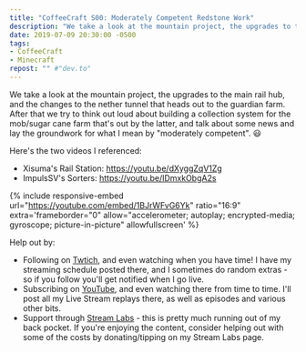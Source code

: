 ```yaml
---
title: "CoffeeCraft S00: Moderately Competent Redstone Work"
description: "We take a look at the mountain project, the upgrades to the main rail hub, and the changes to the nether tunnel that heads out to the guardian farm."
date: 2019-07-09 20:30:00 -0500
tags:
- CoffeeCraft
- Minecraft
repost: "" #"dev.to"
---
```


We take a look at the mountain project, the upgrades to the main rail hub, and the changes to the nether tunnel that heads out to the guardian farm. After that we try to think out loud about building a collection system for the mob/sugar cane farm that's out by the latter, and talk about some news and lay the groundwork for what I mean by "moderately competent". :smiley:

Here's the two videos I referenced:
 - Xisuma's Rail Station: <https://youtu.be/dXyggZqV1Zg>
 - ImpulsSV's Sorters: <https://youtu.be/IDmxkObgA2s>
<!--more-->

{% include responsive-embed url="https://youtube.com/embed/1BJrWFvG6Yk" ratio="16:9" extra='frameborder="0" allow="accelerometer; autoplay; encrypted-media; gyroscope; picture-in-picture" allowfullscreen' %}

Help out by:
 * Following on [Twtich](https://twitch.tv/AnonJr_Live), and even watching when you have time! I have my streaming schedule posted there, and I sometimes do random extras - so if you follow you'll get notified when I go live.
 * Subscribing on [YouTube](http://www.youtube.com/channel/UCXafqhKHbkSUIrq0LAuu0tw), and even watching there from time to time. I'll post all my Live Stream replays there, as well as episodes and various other bits.
 * Support through [Stream Labs](https://streamlabs.com/anonjr_live) - this is pretty much running out of my back pocket. If you're enjoying the content, consider helping out with some of the costs by donating/tipping on my Stream Labs page.